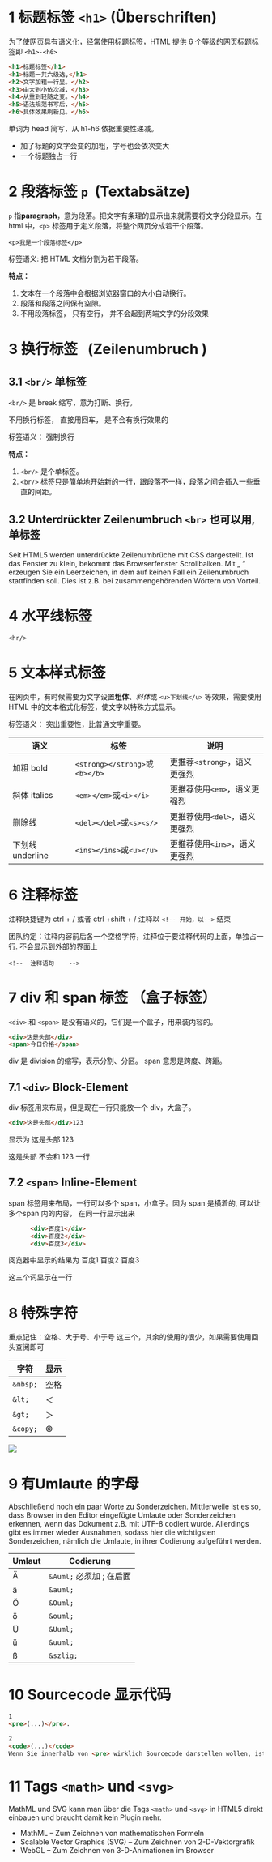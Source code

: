 # 1 标题标签 `<h1>` (Überschriften)

为了使网页具有语义化，经常使用标题标签，HTML 提供 6 个等级的网页标题标签即 `<h1>-<h6>`

``` html
<h1>标题标签</h1>
<h1>标题一共六级选,</h1>
<h2>文字加粗一行显。</h2>
<h3>由大到小依次减，</h3>
<h4>从重到轻随之变。</h4>
<h5>语法规范书写后，</h5>
<h6>具体效果刷新见。</h6>
```

单词为 head 简写，从 h1-h6 依据重要性递减。

- 加了标题的文字会变的加粗，字号也会依次变大
- 一个标题独占一行

# 2 段落标签 `p`  (Textabsätze)

`p` 指**paragraph**，意为段落。把文字有条理的显示出来就需要将文字分段显示。在 html 中，`<p>` 标签用于定义段落，将整个网页分成若干个段落。

```
<p>我是一个段落标签</p>
```

标签语义: 把 HTML 文档分割为若干段落。

**特点：**

1. 文本在一个段落中会根据浏览器窗口的大小自动换行。
2. 段落和段落之间保有空隙。
3. 不用段落标签， 只有空行， 并不会起到两端文字的分段效果

# 3 换行标签   (Zeilenumbruch )

## 3.1 `<br/>` 单标签

`<br/>` 是 break 缩写，意为打断、换行。

不用换行标签， 直接用回车， 是不会有换行效果的 

标签语义： 强制换行

**特点：**

1. `<br/>` 是个单标签。
2. `<br/>` 标签只是简单地开始新的一行，跟段落不一样，段落之间会插入一些垂直的间距。

## 3.2 Unterdrückter Zeilenumbruch `<br>` 也可以用, 单标签

Seit HTML5 werden unterdrückte Zeilenumbrüche mit CSS dargestellt. Ist das Fenster zu klein, bekommt das Browserfenster Scrollbalken.
Mit „&nbsp;“ erzeugen Sie ein Leerzeichen, in dem auf keinen Fall ein Zeilenumbruch stattfinden soll. Dies ist z.B. bei zusammengehörenden Wörtern von Vorteil.


# 4 水平线标签

`<hr/>`

# 5 文本样式标签

在网页中，有时候需要为文字设置**粗体**、*斜体*或 `<u>下划线</u>` 等效果，需要使用 HTML 中的文本格式化标签，使文字以特殊方式显示。

标签语义： 突出重要性，比普通文字重要。

| 语义  | 标签                            | 说明                  |
| --- | ----------------------------- | ------------------- |
| 加粗  bold | `<strong></strong>`或`<b></b>` | 更推荐`<strong>`，语义更强烈 |
| 斜体  italics | `<em></em>`或`<i></i>`         | 更推荐使用`<em>`，语义更强烈   |
| 删除线 | `<del></del>`或`<s><s/>`       | 更推荐使用`<del>`，语义更强烈  |
| 下划线 underline | `<ins></ins>`或`<u></u>`       | 更推荐使用`<ins>`，语义更强烈  |

# 6 注释标签

注释快捷键为 ctrl + /   或者 ctrl +shift + / 
注释以 `<!-- 开始，以-->` 结束

团队约定：注释内容前后各一个空格字符，注释位于要注释代码的上面，单独占一行. 不会显示到外部的界面上 

`<!--  注释语句    -->`

# 7 div 和 span 标签 （盒子标签）

`<div>` 和 `<span>` 是没有语义的，它们是一个盒子，用来装内容的。

``` html 
<div>这是头部</div>
<span>今日价格</span>
```

div 是 division 的缩写，表示分割、分区。
span 意思是跨度、跨距。

## 7.1 `<div>` Block-Element
div 标签用来布局，但是现在一行只能放一个 div，大盒子。
   
```html      
<div>这是头部</div>123  
```

显示为 
这是头部
123

这是头部 不会和 123 一行   

## 7.2 `<span>` Inline-Element
span 标签用来布局，一行可以多个 span，小盒子。因为 span 是横着的, 可以让 多个span 内的内容， 在同一行显示出来
```html
      <div>百度1</div>
      <div>百度2</div>
      <div>百度3</div>
```

  阅览器中显示的结果为
  百度1 百度2 百度3

  这三个词显示在一行

# 8 特殊字符

重点记住：空格、大于号、小于号 这三个，其余的使用的很少，如果需要使用回头查阅即可

| 字符       | 显示  |
| -------- | --- |
| `&nbsp;` | 空格  |
| `&lt;`   | ＜   |
| `&gt;`   | ＞   |
| `&copy;` | ©   |

![](./Chapter3_Image/Chapter3_001_特殊字符.png)

# 9 有Umlaute 的字母
Abschließend noch ein paar Worte zu Sonderzeichen. Mittlerweile ist es so, dass Browser in den Editor eingefügte Umlaute oder Sonderzeichen erkennen, wenn das Dokument z.B. mit UTF-8 codiert wurde. Allerdings gibt es immer wieder Ausnahmen, sodass hier die wichtigsten Sonderzeichen, nämlich die Umlaute, in ihrer Codierung aufgeführt werden.


|Umlaut|	Codierung|
|--|--|
|Ä	|`&Auml;`  必须加 ; 在后面|
|ä	|`&auml;`|
|Ö	|`&Ouml;`|
|ö	|`&ouml;`|
|Ü	|`&Uuml;`|
|ü	|`&uuml;`|
|ß	|`&szlig;`|


# 10 Sourcecode  显示代码  
```html
1 
<pre>(...)</pre>.

2 
<code>(...)</code> 
Wenn Sie innerhalb von <pre> wirklich Sourcecode darstellen wollen, ist es für die semantische Korrektheit notwendig, zusätzlich das Tag <code>(...)</code> dahinter zu setzen und den Sourcecode dahinein einzufügen.
```

# 11 Tags `<math>` und `<svg>`

MathML und SVG kann man über die Tags `<math>` und `<svg>`  in HTML5 direkt einbauen und braucht damit kein Plugin mehr.
- MathML – Zum Zeichnen von mathematischen Formeln
- Scalable Vector Graphics (SVG) – Zum Zeichnen von 2-D-Vektorgrafik
- WebGL – Zum Zeichnen von 3-D-Animationen im Browser